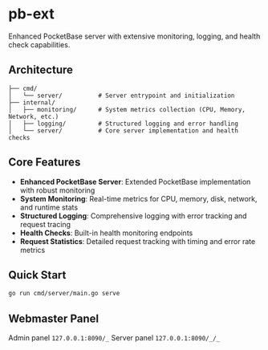 # pb-ext

Enhanced PocketBase server with extensive monitoring, logging, and health check capabilities.

## Architecture

```
├── cmd/
│   └── server/          # Server entrypoint and initialization
├── internal/
│   ├── monitoring/      # System metrics collection (CPU, Memory, Network, etc.)
│   ├── logging/         # Structured logging and error handling
│   └── server/          # Core server implementation and health checks
```

## Core Features

- **Enhanced PocketBase Server**: Extended PocketBase implementation with robust monitoring
- **System Monitoring**: Real-time metrics for CPU, memory, disk, network, and runtime stats
- **Structured Logging**: Comprehensive logging with error tracking and request tracing
- **Health Checks**: Built-in health monitoring endpoints
- **Request Statistics**: Detailed request tracking with timing and error rate metrics

## Quick Start

```bash
go run cmd/server/main.go serve
```

## Webmaster Panel

Admin panel `127.0.0.1:8090/_`
Server panel `127.0.0.1:8090/_/_`
